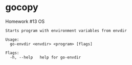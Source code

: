 # gocopy

Homework #13 OS

```
Starts program with environment variables from envdir

Usage:
  go-envdir <envdir> <program> [flags]

Flags:
  -h, --help   help for go-envdir
```
